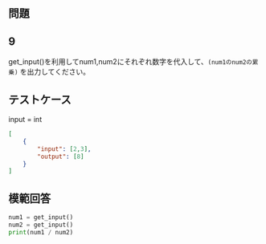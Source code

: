 ## 問題
## 9

get_input()を利用してnum1,num2にそれぞれ数字を代入して、`(num1のnum2の累乗)` を出力してください。

## テストケース
input = int
```json
[
	{
		"input": [2,3],
		"output": [8]
	}
]
```

## 模範回答
```python
num1 = get_input()
num2 = get_input()
print(num1 / num2)
```
